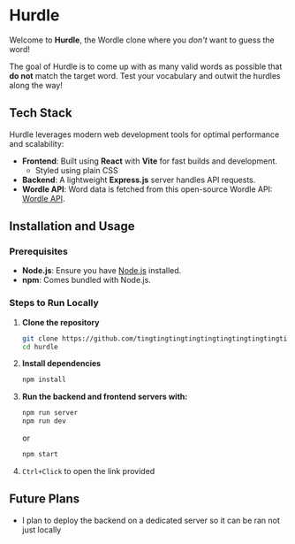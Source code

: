 # Hurdle

Welcome to **Hurdle**, the Wordle clone where you _don't_ want to guess the word!

The goal of Hurdle is to come up with as many valid words as possible that **do not** match the target word. Test your vocabulary and outwit the hurdles along the way!


## Tech Stack

Hurdle leverages modern web development tools for optimal performance and scalability:

- **Frontend**: Built using **React** with **Vite** for fast builds and development.
   - Styled using plain CSS
- **Backend**: A lightweight **Express.js** server handles API requests.
- **Wordle API**: Word data is fetched from this open-source Wordle API: [Wordle API](https://github.com/petergeorgas/Wordle-API/commit/4cd62c67c781713c01ae1e1bd3e82eb2bf1ecfdb).


## Installation and Usage

### Prerequisites
- **Node.js**: Ensure you have [Node.js](https://nodejs.org/) installed.
- **npm**: Comes bundled with Node.js.

### Steps to Run Locally

1. **Clone the repository**
   ```bash
   git clone https://github.com/tingtingtingtingtingtingtingtingtingtin/hurdle.git
   cd hurdle
    ```
2. **Install dependencies**
   ```bash
   npm install
   ```
3. **Run the backend and frontend servers with:**
   ```bash
   npm run server
   npm run dev
   ```
   or
   ```bash
   npm start
   ```
5. `Ctrl+Click` to open the link provided

## Future Plans
- I plan to deploy the backend on a dedicated server so it can be ran not just locally
